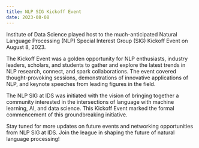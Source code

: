 ```yaml
---
title: NLP SIG Kickoff Event
date: 2023-08-08
---
```


Institute of Data Science played host to the much-anticipated Natural Language Processing (NLP) Special Interest Group (SIG) Kickoff Event on August 8, 2023. 

<!--more-->

The Kickoff Event was a golden opportunity for NLP enthusiasts, industry leaders, scholars, and students to gather and explore the latest trends in NLP research, connect, and spark collaborations. The event covered thought-provoking sessions, demonstrations of innovative applications of NLP, and keynote speeches from leading figures in the field.

The NLP SIG at IDS was initiated with the vision of bringing together a community interested in the intersections of language with machine learning, AI, and data science. This Kickoff Event marked the formal commencement of this groundbreaking initiative.

Stay tuned for more updates on future events and networking opportunities from NLP SIG at IDS. Join the league in shaping the future of natural language processing!
